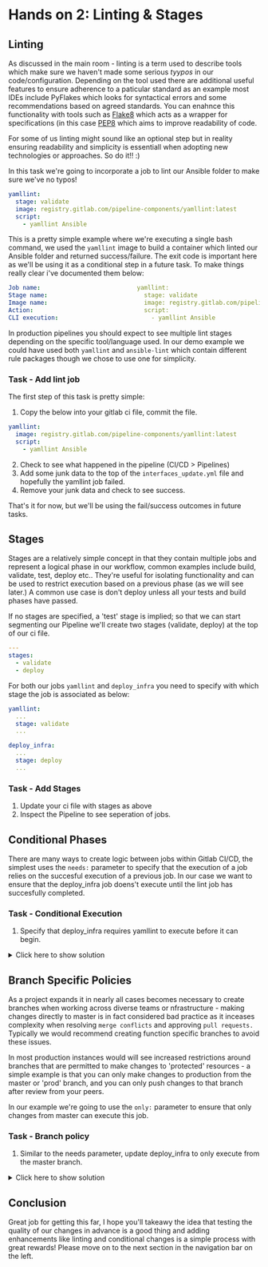 # Hands on 2: Linting & Stages

## Linting

As discussed in the main room - linting is a term used to describe tools which make sure we haven't made some serious *tyypos* in our code/configuration. Depending on the tool used there are additional useful features to ensure adherence to a paticular standard as an example most IDEs include PyFlakes which looks for syntactical errors and some recommendations based on agreed standards. You can enahnce this functionality with tools such as [Flake8](https://flake8.pycqa.org/en/latest/index.html#quickstart) which acts as a wrapper for specifications (in this case [PEP8](https://peps.python.org/pep-0008/) which aims to improve readability of code.

For some of us linting might sound like an optional step but in reality ensuring readability and simplicity is essentiall when adopting new technologies or approaches. So do it!! :)

In this task we're going to incorporate a job to lint our Ansible folder to make sure we've no typos!

```yml
yamllint:
  stage: validate
  image: registry.gitlab.com/pipeline-components/yamllint:latest
  script:
    - yamllint Ansible
```

This is a pretty simple example where we're executing a single bash command, we used the `yamllint` image to build a container which linted our Ansible folder and returned success/failure. The exit code is important here as we'll be using it as a conditional step in a future task. To make things really clear i've documented them below:

```yml
Job name:                           yamllint:
Stage name:                           stage: validate
Image name:                           image: registry.gitlab.com/pipeline-components/yamllint:latest
Action:                               script:
CLI execution:                          - yamllint Ansible
```

In production pipelines you should expect to see multiple lint stages depending on the specific tool/language used. In our demo example we could have used both `yamllint` and `ansible-lint` which contain different rule packages though we chose to use one for simplicity.

### Task - Add lint job

The first step of this task is pretty simple:

1. Copy the below into your gitlab ci file, commit the file.

```yml
yamllint:
  image: registry.gitlab.com/pipeline-components/yamllint:latest
  script:
    - yamllint Ansible
```

2. Check to see what happened in the pipeline (CI/CD > Pipelines)
3. Add some junk data to the top of the `interfaces_update.yml` file and hopefully the yamllint job failed.
4. Remove your junk data and check to see success.

That's it for now, but we'll be using the fail/success outcomes in future tasks.

## Stages

Stages are a relatively simple concept in that they contain multiple jobs and represent a logical phase in our workflow, common examples include build, validate, test, deploy etc.. They're useful for isolating functionality and can be used to restrict execution based on a previous phase (as we will see later.) A common use case is don't deploy unless all your tests and build phases have passed.

If no stages are specified, a 'test' stage is implied; so that we can start segmenting our Pipeline we'll create two stages (validate, deploy) at the top of our ci file.

```yml
---
stages:
  - validate
  - deploy
```

For both our jobs `yamllint` and `deploy_infra` you need to specify with which stage the job is associated as below:

```yml
yamllint:
  ...
  stage: validate
  ...

deploy_infra:
  ...
  stage: deploy
  ...
```

### Task - Add Stages

1. Update your ci file with stages as above
2. Inspect the Pipeline to see seperation of jobs.

## Conditional Phases

There are many ways to create logic between jobs within Gitlab CI/CD, the simplest uses the `needs:` parameter to specify that the execution of a job relies on the succesful execution of a previous job. In our case we want to ensure that the deploy_infra job doens't execute until the lint job has succesfully completed.

### Task - Conditional Execution

1. Specify that deploy_infra requires yamllint to execute before it can begin.

<details><summary>Click here to show solution</summary>

```yml linenums="1" title="Conditional Execution"
deploy_infra:
  stage: deploy
  script:
    - cd Ansible
    - ansible-playbook -i inventory -e 'devices=all' playbooks/interface_update.yml
  needs: 
    - yamllint    
```

</details>

## Branch Specific Policies

As a project expands it in nearly all cases becomes necessary to create branches when working across diverse teams or nfrastructure - making changes directly to master is in fact considered bad practice as it inceases complexity when resolving `merge conflicts` and approving `pull requests.` Typically we would recommend creating function specific branches to avoid these issues. 

In most production instances would will see increased restrictions around branches that are permitted to make changes to 'protected' resources - a simple example is that you can only make changes to production from the master or 'prod' branch, and you can only push changes to that branch after review from your peers.

In our example we're going to use the `only:` parameter to ensure that only changes from master can execute this job.

### Task - Branch policy

1. Similar to the needs parameter, update deploy_infra to only execute from the master branch.



<details><summary>Click here to show solution</summary>

```yml linenums="1" title="Conditional Execution"
deploy_infra:
  stage: deploy
  script:
    - cd Ansible
    - ansible-playbook -i inventory -e 'devices=all' playbooks/interface_update.yml
  needs: 
    - yamllint    
  only:
    - master
```

</details>

## Conclusion

Great job for getting this far, I hope you'll takeawy the idea that testing the quality of our changes in advance is a good thing and adding enhancements like linting and conditional changes is a simple process with great rewards! Please move on to the next section in the navigation bar on the left.
